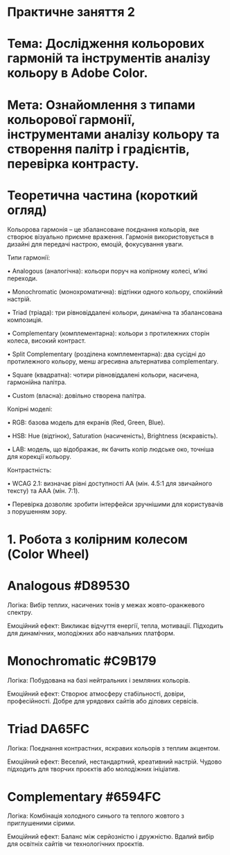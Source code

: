 # Практичне заняття 2

# Тема: Дослідження кольорових гармоній та інструментів аналізу кольору в Adobe Color.

# Мета: Ознайомлення з типами кольорової гармонії, інструментами аналізу кольору та створення палітр і градієнтів, перевірка контрасту.

# Теоретична частина (короткий огляд)

Кольорова гармонія – це збалансоване поєднання кольорів, яке створює візуально приємне враження. Гармонія використовується в дизайні для передачі настрою, емоцій, фокусування уваги.

Типи гармонії:

•	Analogous (аналогічна): кольори поруч на колірному колесі, м’які переходи.

•	Monochromatic (монохроматична): відтінки одного кольору, спокійний настрій.

•	Triad (тріада): три рівновіддалені кольори, динамічна та збалансована композиція.

•	Complementary (комплементарна): кольори з протилежних сторін колеса, високий контраст.

•	Split Complementary (розділена комплементарна): два сусідні до протилежного кольору, менш агресивна альтернатива complementary.

•	Square (квадратна): чотири рівновіддалені кольори, насичена, гармонійна палітра.

•	Custom (власна): довільно створена палітра.

Колірні моделі:

•	RGB: базова модель для екранів (Red, Green, Blue).

•	HSB: Hue (відтінок), Saturation (насиченість), Brightness (яскравість).

•	LAB: модель, що відображає, як бачить колір людське око, точніша для корекції кольору.

Контрастність:

•	WCAG 2.1: визначає рівні доступності AA (мін. 4.5:1 для звичайного тексту) та AAA (мін. 7:1).

•	Перевірка дозволяє зробити інтерфейси зручнішими для користувачів з порушенням зору.

# 1. Робота з колірним колесом (Color Wheel)

# Analogous #D89530

Логіка: Вибір теплих, насичених тонів у межах жовто-оранжевого спектру.

Емоційний ефект: Викликає відчуття енергії, тепла, мотивації. Підходить для динамічних, молодіжних або навчальних платформ.

# Monochromatic #C9B179

Логіка: Побудована на базі нейтральних і земляних кольорів.

Емоційний ефект: Створює атмосферу стабільності, довіри, професійності. Добре для урядових сайтів або ділових сервісів.
# Triad DA65FC

Логіка: Поєднання контрастних, яскравих кольорів з теплим акцентом.

Емоційний ефект: Веселий, нестандартний, креативний настрій. Чудово підходить для творчих проєктів або молодіжних ініціатив.
# Complementary #6594FC

Логіка: Комбінація холодного синього та теплого жовтого з приглушеними сірими.

Емоційний ефект: Баланс між серйозністю і дружністю. Вдалий вибір для освітніх сайтів чи технологічних проєктів.

